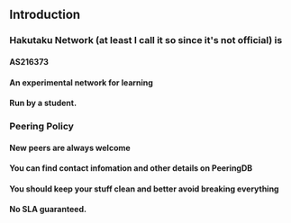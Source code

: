 
## Introduction

### Hakutaku Network (at least I call it so since it's not official) is
#### AS216373
#### An experimental network for learning
#### Run by a student.

### Peering Policy
#### New peers are always welcome
#### You can find contact infomation and other details on PeeringDB
#### You should keep your stuff clean and better avoid breaking everything
#### No SLA guaranteed.

